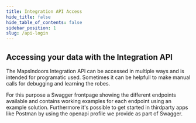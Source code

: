 ```yaml
---
title: Integration API Access
hide_title: false
hide_table_of_contents: false
sidebar_position: 1
slug: /api-login
---
```


## Accessing your data with the Integration API

The MapsIndoors Integration API can be accessed in multiple ways and is intended for programatic used.
Sometimes it can be helpfull to make manual calls for debugging and learning the robes.

For this purpose a Swagger frontpage showing the different endpoints available and contains working examples for each endpoint using an example solution.
Furthermore it's possible to get started in thirdparty apps like Postman by using the openapi profile we provide as part of Swagger.
